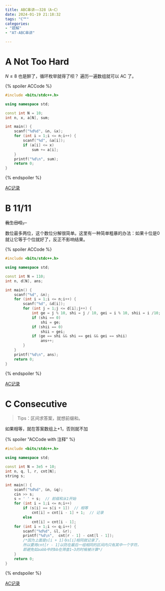 ```yaml
---
title: ABC串讲——328（A~C）
date: 2024-01-19 21:18:32
tags: "C艹"
categories: 
- "题解"
- "AT-ABC串讲"

---
```

# A Not Too Hard
<!--more-->
$N \le 8$ 也是醉了，循环枚举就得了呗？
遍历一遍数组就可以 AC 了。

{% spoiler ACCode %}

```cpp
#include <bits/stdc++.h>

using namespace std;

const int N = 10;
int n, x, a[N], sum;

int main() {
	scanf("%d%d", &n, &x);
	for (int i = 1;i <= n;i++) {
		scanf("%d", &a[i]);
		if (a[i] <= x)
			sum += a[i];
	}
	printf("%d\n", sum);
	return 0;
}

```
{% endspoiler %}

[AC记录](https://www.luogu.com.cn/record/135867122)

# B 11/11
~~我生日哎。~~

数位最多两位，这个数位分解很简单。这里有一种简单粗暴的办法：如果十位是0就让它等于个位就好了，反正不影响结果。

{% spoiler ACCode %}

```cpp
#include <bits/stdc++.h>

using namespace std;

const int N = 110;
int n, d[N], ans;

int main() {
	scanf("%d", &n);
	for (int i = 1;i <= n;i++) {
		scanf("%d", &d[i]);
		for (int j = 1;j <= d[i];j++) {
			int ge = j % 10, shi = j / 10, gei = i % 10, shii = i /10;
			if (shi == 0)
				shi = ge;
			if (shii == 0)
				shii = gei;
			if (ge == shi && shi == gei && gei == shii)
				ans++;
		}
	}
	printf("%d\n", ans);
	return 0;
}
```
{% endspoiler %}

[AC记录](https://www.luogu.com.cn/record/135867314 "AC记录")

# C Consecutive
> Tips：区间求答案，就想前缀和。

如果相等，就在答案数组上+1，否则就不加

{% spoiler "ACCode with 注释" %}

```cpp
#include <bits/stdc++.h>

using namespace std;

const int N = 3e5 + 10;
int n, q, l, r, cnt[N];
string s;

int main() {
    scanf("%d%d", &n, &q);
    cin >> s;
    s = ' ' + s;  // 前缀和从1开始
    for (int i = 1;i <= n;i++)
        if (s[i] == s[i + 1])  // 相等
            cnt[i] = cnt[i - 1] + 1;  // 记录
        else
            cnt[i] = cnt[i - 1];
    for (int i = 1;i <= q;i++) {
        scanf("%d%d", &l, &r);
        printf("%d\n",  cnt[r - 1] - cnt[l - 1]);
        /*因为上面是s[i + 1]与s[i]相同就记录了，
        所以要用cnt[r - 1]以防在最后一组相同的区间内只有其中一个字符，
        即避免如aabb中的bb在筛查1~3的时候被计算*/
    }
    return 0;
}
```
{% endspoiler %}

[AC记录](https://www.luogu.com.cn/record/135867500 "AC记录")